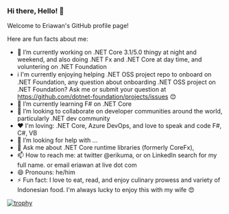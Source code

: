 ### Hi there, Hello! 👋

<!--
**eriawan/eriawan** is a ✨ _special_ ✨ repository because its `README.md` (this file) appears on your GitHub profile.

Here are some ideas to get you started:

- 🔭 I’m currently working on ...
- 🌱 I’m currently learning ...
- 👯 I’m looking to collaborate on ...
- 🤔 I’m looking for help with ...
- 💬 Ask me about ...
- 📫 How to reach me: ...
- 😄 Pronouns: ...
- ⚡ Fun fact: ...
-->

Welcome to Eriawan's GitHub profile page!

Here are fun facts about me:
- 🔭 I’m currently working on .NET Core 3.1/5.0 thingy at night and weekend, and also doing .NET Fx and .NET Core at day time, and voluntering on .NET Foundation
- ℹ I'm currently enjoying helping .NET OSS project repo to onboard on .NET Foundation, any question about onboarding .NET OSS project on .NET Foundation? Ask me or submit your question at https://github.com/dotnet-foundation/projects/issues 😊
- 🌱 I’m currently learning F# on .NET Core
- 👯 I’m looking to collaborate on developer communities around the world, particularly .NET dev community
- ❤ I'm loving: .NET Core, Azure DevOps, and love to speak and code F#, C#, VB
- 🤔 I’m looking for help with ...
- 💬 Ask me about .NET Core runtime libraries (formerly CoreFx), 
- 📫 How to reach me: at twitter @erikuma, or on LinkedIn search for my full name. or email eriawan at live dot com
- 😄 Pronouns: he/him
- ⚡ Fun fact: I love to eat, read, and enjoy culinary prowess and variety of Indonesian food. I'm always lucky to enjoy this with my wife 😍

[![trophy](https://github-profile-trophy.vercel.app/?username=eriawan)](https://github.com/ryo-ma/github-profile-trophy)
